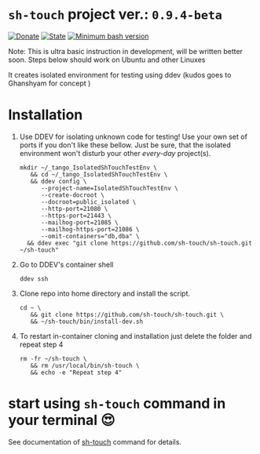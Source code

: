 # `sh-touch` project ver.: `0.9.4-beta`
[![Donate](https://img.shields.io/static/v1?label=Donate&message=paypal.me/biesior&color=brightgreen 'Donate the contributor via PayPal.me, amount is up to you')](https://www.paypal.me/biesior/4.99EUR)
[![State](https://img.shields.io/static/v1?label=sh-touch&message=0.9.4-beta&color=blue 'Latest known version')](https://github.com/sh-touch/sh-touch/)
[![Minimum bash version](https://img.shields.io/static/v1?label=bash&message=3.2+or+higher&color=blue 'Minimum Bash version to run this script')](https://www.gnu.org/software/bash/)

Note: This is ultra basic instruction in development, will be written better soon.
Steps below should work on Ubuntu and other Linuxes

It creates isolated environment for testing using ddev (kudos goes to Ghanshyam for concept )

# Installation

1. Use DDEV for isolating unknown code for testing! Use your own set of ports if you don't like these bellow. Just be sure, that the isolated environment won't disturb your other _every-day_ project(s). 
   ```
   mkdir ~/_tango_IsolatedShTouchTestEnv \
      && cd ~/_tango_IsolatedShTouchTestEnv \
      && ddev config \
         --project-name=IsolatedShTouchTestEnv \
         --create-docroot \
         --docroot=public_isolated \
         --http-port=21080 \
         --https-port=21443 \
         --mailhog-port=21085 \
         --mailhog-https-port=21086 \
         --omit-containers="db,dba" \
     && ddev exec "git clone https://github.com/sh-touch/sh-touch.git ~/sh-touch"
   ```
2. Go to DDEV's container shell
   ```
   ddev ssh
   ```

3. Clone repo into home directory and install the script.
   ```
   cd ~ \
      && git clone https://github.com/sh-touch/sh-touch.git \
      && ~/sh-touch/bin/install-dev.sh
   ```
4. To restart in-container cloning and installation just delete the folder and repeat step 4
   ```
   rm -fr ~/sh-touch \
      && rm /usr/local/bin/sh-touch \
      && echo -e "Repeat step 4"
   ```

# start using `sh-touch` command in your terminal 😍



See documentation of [sh-touch](resources/help/sh-touch.md) command for details.

